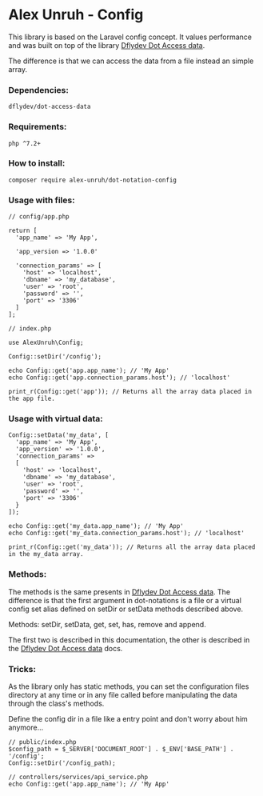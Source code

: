 # Alex Unruh - Config

This library is based on the Laravel config concept. It values performance and was built on top of the library [Dflydev Dot Access data](https://github.com/dflydev/dflydev-dot-access-data).

The difference is that we can access the data from a file instead an simple array. 

### Dependencies:

```
dflydev/dot-access-data
```

### Requirements:

```
php ^7.2+
```

### How to install:

```
composer require alex-unruh/dot-notation-config
```

### Usage with files:

```
// config/app.php

return [
  'app_name' => 'My App',

  'app_version => '1.0.0'

  'connection_params' => [
    'host' => 'localhost',
    'dbname' => 'my_database',
    'user' => 'root',
    'password' => '',
    'port' => '3306'
  ]
];

// index.php

use AlexUnruh\Config;

Config::setDir('/config');

echo Config::get('app.app_name'); // 'My App'
echo Config::get('app.connection_params.host'); // 'localhost'

print_r(Config::get('app')); // Returns all the array data placed in the app file.
```

### Usage with virtual data:

```
Config::setData('my_data', [
  'app_name' => 'My App',
  'app_version' => '1.0.0', 
  'connection_params' => 
  [
    'host' => 'localhost',
    'dbname' => 'my_database',
    'user' => 'root',
    'password' => '',
    'port' => '3306'
  }
]);

echo Config::get('my_data.app_name'); // 'My App'
echo Config::get('my_data.connection_params.host'); // 'localhost'

print_r(Config::get('my_data')); // Returns all the array data placed in the my_data array.
```

### Methods:

The methods is the same presents in [Dflydev Dot Access data](https://github.com/dflydev/dflydev-dot-access-data). The difference is that the first argument in dot-notations is a file or a virtual config set alias defined on setDir or setData methods described above.

Methods: setDir, setData, get, set, has, remove and append.

The first two is described in this documentation, the other is described in the [Dflydev Dot Access data](https://github.com/dflydev/dflydev-dot-access-data) docs.

### Tricks:

As the library only has static methods, you can set the configuration files directory at any time or in any file called before manipulating the data through the class's methods.

Define the config dir in a file like a entry point and don't worry about him anymore...

```
// public/index.php
$config_path = $_SERVER['DOCUMENT_ROOT'] . $_ENV['BASE_PATH'] . '/config';
Config::setDir('/config_path);

// controllers/services/api_service.php
echo Config::get('app.app_name'); // 'My App'
